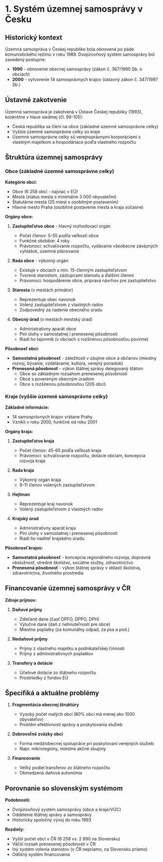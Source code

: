 # 1. Systém územnej samosprávy v Česku

## Historický kontext

Územná samospráva v Českej republike bola obnovená po páde komunistického režimu v roku 1989. Dvojúrovňový systém samosprávy bol zavedený postupne:
- **1990** - obnovenie obecnej samosprávy (zákon č. 367/1990 Sb. o obciach)
- **2000** - vytvorenie 14 samosprávnych krajov (ústavný zákon č. 347/1997 Sb.)

## Ústavné zakotvenie

Územná samospráva je zakotvená v Ústave Českej republiky (1993), konkrétne v hlave siedmej (čl. 99-105):
- Česká republika sa člení na obce (základné územné samosprávne celky)
- Vyššie územné samosprávne celky sú kraje
- Územné samosprávne celky sú verejnoprávnymi korporáciami s vlastným majetkom a hospodáriace podľa vlastného rozpočtu

## Štruktúra územnej samosprávy

### Obce (základné územné samosprávne celky)

**Kategórie obcí:**
- Obce (6 258 obcí - najviac v EÚ)
- Mestá (status mesta s minimálne 3 000 obyvateľmi)
- Štatutárne mestá (25 miest s osobitným postavením)
- Hlavné mesto Praha (osobitné postavenie mesta a kraja súčasne)

**Orgány obce:**
1. **Zastupiteľstvo obce** - hlavný rozhodovací orgán
   - Počet členov: 5-55 podľa veľkosti obce
   - Funkčné obdobie: 4 roky
   - Právomoci: schvaľovanie rozpočtu, vydávanie všeobecne záväzných vyhlášok, územné plánovanie

2. **Rada obce** - výkonný orgán
   - Existuje v obciach s min. 15-členným zastupiteľstvom
   - Tvorená starostom, zástupcami starostu a ďalšími členmi
   - Právomoci: hospodárenie obce, príprava návrhov pre zastupiteľstvo

3. **Starosta** (v mestách primátor)
   - Reprezentuje obec navonok
   - Volený zastupiteľstvom z vlastných radov
   - Zodpovedný za riadenie obecného úradu

4. **Obecný úrad** (v mestách mestský úrad)
   - Administratívny aparát obce
   - Plní úlohy v samostatnej i prenesenej pôsobnosti
   - Riadi ho tajomník (v obciach s rozšírenou pôsobnosťou povinne)

**Pôsobnosť obcí:**
- **Samostatná pôsobnosť** - záležitosti v záujme obce a občanov (miestny rozvoj, bývanie, vzdelávanie, kultúra, verejný poriadok)
- **Prenesená pôsobnosť** - výkon štátnej správy delegovaný štátom
   - Obce so základným rozsahom prenesenej pôsobnosti
   - Obce s povereným obecným úradom
   - Obce s rozšírenou pôsobnosťou (205 obcí)

### Kraje (vyššie územné samosprávne celky)

**Základné informácie:**
- 14 samosprávnych krajov vrátane Prahy
- Vznikli v roku 2000, funkčné od roku 2001

**Orgány kraja:**
1. **Zastupiteľstvo kraja**
   - Počet členov: 45-65 podľa veľkosti kraja
   - Právomoci: schvaľovanie rozpočtu, dotácie obciam, koncepcia rozvoja kraja

2. **Rada kraja**
   - Výkonný orgán kraja
   - 9-11 členov volených zastupiteľstvom

3. **Hejtman**
   - Reprezentuje kraj navonok
   - Volený zastupiteľstvom z vlastných radov

4. **Krajský úrad**
   - Administratívny aparát kraja
   - Plní úlohy v samostatnej i prenesenej pôsobnosti
   - Riadi ho riaditeľ krajského úradu

**Pôsobnosť krajov:**
- **Samostatná pôsobnosť** - koncepcia regionálneho rozvoja, dopravná obslužnosť, stredné školstvo, sociálne služby, zdravotníctvo
- **Prenesená pôsobnosť** - výkon štátnej správy v oblasti školstva, zdravotníctva, životného prostredia

## Financovanie územnej samosprávy v ČR

**Zdroje príjmov:**
1. **Daňové príjmy**
   - Zdieľané dane (časť DPFO, DPPO, DPH)
   - Výlučné dane (daň z nehnuteľností pre obce)
   - Miestne poplatky (za komunálny odpad, za psa a pod.)

2. **Nedaňové príjmy**
   - Príjmy z vlastného majetku a podnikateľskej činnosti
   - Príjmy z administratívnych poplatkov

3. **Transfery a dotácie**
   - Účelové dotácie zo štátneho rozpočtu
   - Prostriedky z fondov EÚ

## Špecifiká a aktuálne problémy

1. **Fragmentácia obecnej štruktúry**
   - Vysoký počet malých obcí (80% obcí má menej ako 1000 obyvateľov)
   - Problém efektívnosti správy a poskytovania služieb

2. **Dobrovoľné zväzky obcí**
   - Forma medziobecnej spolupráce pri poskytovaní verejných služieb
   - Napr. mikroregióny, miestne akčné skupiny

3. **Financovanie**
   - Veľký podiel transferov zo štátneho rozpočtu
   - Obmedzená daňová autonómia

## Porovnanie so slovenským systémom

**Podobnosti:**
- Dvojúrovňový systém samosprávy (obce a kraje/VÚC)
- Oddelenie štátnej správy a samosprávy
- Historicky spoločný vývoj do roku 1993

**Rozdiely:**
- Vyšší počet obcí v ČR (6 258 vs. 2 890 na Slovensku)
- Väčší rozsah prenesenej pôsobnosti v ČR
- Iný systém volenia starostov (v ČR nepriamo, na Slovensku priamo)
- Odlišný systém financovania
